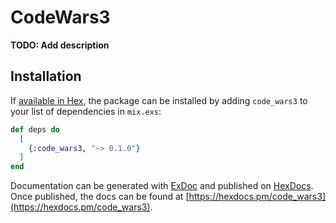 # CodeWars3

**TODO: Add description**

## Installation

If [available in Hex](https://hex.pm/docs/publish), the package can be installed
by adding `code_wars3` to your list of dependencies in `mix.exs`:

```elixir
def deps do
  [
    {:code_wars3, "~> 0.1.0"}
  ]
end
```

Documentation can be generated with [ExDoc](https://github.com/elixir-lang/ex_doc)
and published on [HexDocs](https://hexdocs.pm). Once published, the docs can
be found at [https://hexdocs.pm/code_wars3](https://hexdocs.pm/code_wars3).

